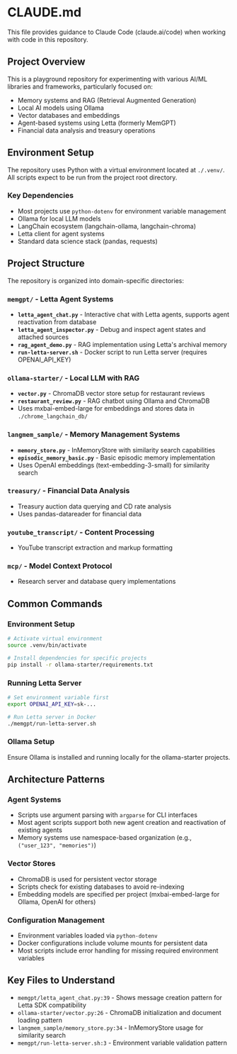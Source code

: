 # CLAUDE.md

This file provides guidance to Claude Code (claude.ai/code) when working with code in this repository.

## Project Overview

This is a playground repository for experimenting with various AI/ML libraries and frameworks, particularly focused on:
- Memory systems and RAG (Retrieval Augmented Generation)
- Local AI models using Ollama
- Vector databases and embeddings
- Agent-based systems using Letta (formerly MemGPT)
- Financial data analysis and treasury operations

## Environment Setup

The repository uses Python with a virtual environment located at `./.venv/`. All scripts expect to be run from the project root directory.

### Key Dependencies
- Most projects use `python-dotenv` for environment variable management
- Ollama for local LLM models
- LangChain ecosystem (langchain-ollama, langchain-chroma) 
- Letta client for agent systems
- Standard data science stack (pandas, requests)

## Project Structure

The repository is organized into domain-specific directories:

### `memgpt/` - Letta Agent Systems
- **`letta_agent_chat.py`** - Interactive chat with Letta agents, supports agent reactivation from database
- **`letta_agent_inspector.py`** - Debug and inspect agent states and attached sources
- **`rag_agent_demo.py`** - RAG implementation using Letta's archival memory
- **`run-letta-server.sh`** - Docker script to run Letta server (requires OPENAI_API_KEY)

### `ollama-starter/` - Local LLM with RAG
- **`vector.py`** - ChromaDB vector store setup for restaurant reviews
- **`restaurant_review.py`** - RAG chatbot using Ollama and ChromaDB
- Uses mxbai-embed-large for embeddings and stores data in `./chrome_langchain_db/`

### `langmem_sample/` - Memory Management Systems  
- **`memory_store.py`** - InMemoryStore with similarity search capabilities
- **`episodic_memory_basic.py`** - Basic episodic memory implementation
- Uses OpenAI embeddings (text-embedding-3-small) for similarity search

### `treasury/` - Financial Data Analysis
- Treasury auction data querying and CD rate analysis
- Uses pandas-datareader for financial data

### `youtube_transcript/` - Content Processing
- YouTube transcript extraction and markup formatting

### `mcp/` - Model Context Protocol
- Research server and database query implementations

## Common Commands

### Environment Setup
```bash
# Activate virtual environment
source .venv/bin/activate

# Install dependencies for specific projects
pip install -r ollama-starter/requirements.txt
```

### Running Letta Server
```bash
# Set environment variable first
export OPENAI_API_KEY=sk-...

# Run Letta server in Docker
./memgpt/run-letta-server.sh
```

### Ollama Setup
Ensure Ollama is installed and running locally for the ollama-starter projects.

## Architecture Patterns

### Agent Systems
- Scripts use argument parsing with `argparse` for CLI interfaces
- Most agent scripts support both new agent creation and reactivation of existing agents
- Memory systems use namespace-based organization (e.g., `("user_123", "memories")`)

### Vector Stores  
- ChromaDB is used for persistent vector storage
- Scripts check for existing databases to avoid re-indexing
- Embedding models are specified per project (mxbai-embed-large for Ollama, OpenAI for others)

### Configuration Management
- Environment variables loaded via `python-dotenv`
- Docker configurations include volume mounts for persistent data
- Most scripts include error handling for missing required environment variables

## Key Files to Understand

- `memgpt/letta_agent_chat.py:39` - Shows message creation pattern for Letta SDK compatibility
- `ollama-starter/vector.py:26` - ChromaDB initialization and document loading pattern
- `langmem_sample/memory_store.py:34` - InMemoryStore usage for similarity search
- `memgpt/run-letta-server.sh:3` - Environment variable validation pattern